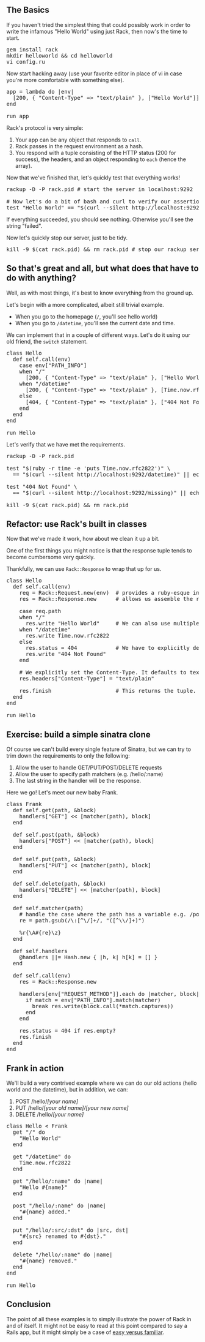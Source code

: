 ## The Basics

If you haven't tried the simplest thing that could possibly work
in order to write the infamous "Hello World" using just Rack,
then now's the time to start.

<pre class="prettyprint">
gem install rack
mkdir helloworld && cd helloworld
vi config.ru
</pre>

Now start hacking away (use your favorite editor in place of vi in case
you're more comfortable with something else).

<pre class="prettyprint">
app = lambda do |env|
  [200, { "Content-Type" => "text/plain" }, ["Hello World"]]
end

run app
</pre>


Rack's protocol is very simple:

1. Your app can be any object that responds to `call`.
2. Rack passes in the request environment as a hash.
3. You respond with a tuple consisting of the HTTP status (200 for success), 
   the headers, and an object responding to `each` (hence the array).

Now that we've finished that, let's quickly test that everything works!

<pre class="prettyprint">
rackup -D -P rack.pid # start the server in localhost:9292

# Now let's do a bit of bash and curl to verify our assertion
test "Hello World" == "$(curl --silent http://localhost:9292)" || echo "failed"
</pre>

If everything succeeded, you should see nothing. Otherwise you'll see
the string "failed".

Now let's quickly stop our server, just to be tidy. 

<pre class="prettyprint">
kill -9 $(cat rack.pid) && rm rack.pid # stop our rackup server
</pre>

## So that's great and all, but what does that have to do with anything?

Well, as with most things, it's best to know everything from the ground up.

Let's begin with a more complicated, albeit still trivial example. 

- When you go to the homepage (`/`, you'll see hello world)
- When you go to `/datetime`, you'll see the current date and time.

We can implement that in a couple of different ways. Let's do it using
our old friend, the `switch` statement.

<pre class="prettyprint">
class Hello
  def self.call(env)
    case env["PATH_INFO"]
    when "/" 
      [200, { "Content-Type" => "text/plain" }, ["Hello World"]]
    when "/datetime"
      [200, { "Content-Type" => "text/plain" }, [Time.now.rfc2822]]
    else
      [404, { "Content-Type" => "text/plain" }, ["404 Not Found"]]
    end
  end
end

run Hello
</pre>

Let's verify that we have met the requirements.

<pre class="prettyprint">
rackup -D -P rack.pid

test "$(ruby -r time -e 'puts Time.now.rfc2822')" \
  == "$(curl --silent http://localhost:9292/datetime)" || echo "failed"

test "404 Not Found" \
  == "$(curl --silent http://localhost:9292/missing)" || echo "failed"

kill -9 $(cat rack.pid) && rm rack.pid
</pre>

## Refactor: use Rack's built in classes

Now that we've made it work, how about we clean it up a bit.

One of the first things you might notice is that the response tuple
tends to become cumbersome very quickly.

Thankfully, we can use `Rack::Response` to wrap that up for us.

<pre class="prettyprint">
class Hello
  def self.call(env)
    req = Rack::Request.new(env)  # provides a ruby-esque interface to the environment
    res = Rack::Response.new      # allows us assemble the response incrementally.

    case req.path
    when "/" 
      res.write "Hello World"     # We can also use multiple res.write statements.
    when "/datetime"
      res.write Time.now.rfc2822
    else
      res.status = 404            # We have to explicitly declare the status to be 404
      res.write "404 Not Found"
    end
  
    # We explicitly set the Content-Type. It defaults to text/html otherwise.
    res.headers["Content-Type"] = "text/plain"

    res.finish                    # This returns the tuple. 200 is the default status
  end
end

run Hello
</pre>

## Exercise: build a simple sinatra clone

Of course we can't build every single feature of Sinatra,
but we can try to trim down the requirements to only
the following:

1. Allow the user to handle GET/PUT/POST/DELETE requests
2. Allow the user to specify path matchers (e.g. /hello/:name)
3. The last string in the handler will be the response.

Here we go! Let's meet our new baby Frank.

<pre class="prettyprint">
class Frank
  def self.get(path, &block)
    handlers["GET"] << [matcher(path), block]
  end

  def self.post(path, &block)
    handlers["POST"] << [matcher(path), block]
  end

  def self.put(path, &block)
    handlers["PUT"] << [matcher(path), block]
  end

  def self.delete(path, &block)
    handlers["DELETE"] << [matcher(path), block]
  end
  
  def self.matcher(path)
    # handle the case where the path has a variable e.g. /post/:id
    re = path.gsub(/\:[^\/]+/, "([^\\/]+)")

    %r{\A#{re}\z}
  end

  def self.handlers
    @handlers ||= Hash.new { |h, k| h[k] = [] }
  end
 
  def self.call(env)
    res = Rack::Response.new

    handlers[env["REQUEST_METHOD"]].each do |matcher, block|
      if match = env["PATH_INFO"].match(matcher)
        break res.write(block.call(*match.captures))
      end
    end
  
    res.status = 404 if res.empty?
    res.finish
  end
end
</pre>

## Frank in action

We'll build a very contrived example where we can do our
old actions (hello world and the datetime), but in addition,
we can:

1. POST /hello/_[your name]_
2. PUT /hello/_[your old name]/[your new name]_
3. DELETE /hello/_[your name]_


<pre class="prettyprint">
class Hello < Frank
  get "/" do
    "Hello World"    
  end

  get "/datetime" do
    Time.now.rfc2822
  end

  get "/hello/:name" do |name|
    "Hello #{name}"
  end

  post "/hello/:name" do |name|
    "#{name} added."
  end

  put "/hello/:src/:dst" do |src, dst|
    "#{src} renamed to #{dst}."
  end

  delete "/hello/:name" do |name|
    "#{name} removed."
  end
end

run Hello
</pre>

## Conclusion

The point of all these examples is to simply illustrate the
power of Rack in and of itself. It might not be easy to
read at this point compared to say a Rails app, but it might
simply be a case of 
[easy versus familiar](http://www.infoq.com/presentations/Simple-Made-Easy).
